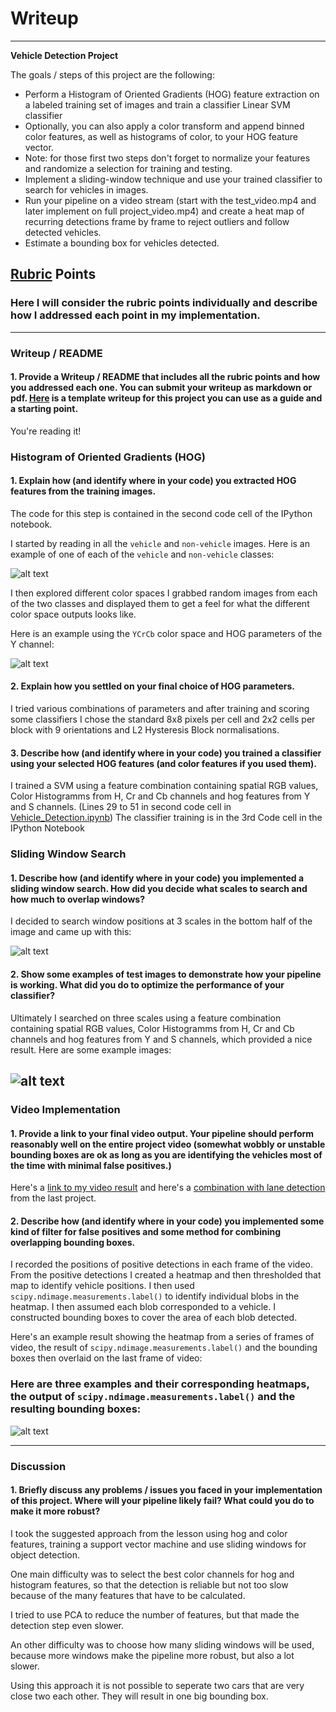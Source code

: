 # Writeup

---

**Vehicle Detection Project**

The goals / steps of this project are the following:

* Perform a Histogram of Oriented Gradients (HOG) feature extraction on a labeled training set of images and train a classifier Linear SVM classifier
* Optionally, you can also apply a color transform and append binned color features, as well as histograms of color, to your HOG feature vector. 
* Note: for those first two steps don't forget to normalize your features and randomize a selection for training and testing.
* Implement a sliding-window technique and use your trained classifier to search for vehicles in images.
* Run your pipeline on a video stream (start with the test_video.mp4 and later implement on full project_video.mp4) and create a heat map of recurring detections frame by frame to reject outliers and follow detected vehicles.
* Estimate a bounding box for vehicles detected.

[//]: # (Image References)
[image1]: ./output_images/car_not_car.png
[image2]: ./output_images/HOG_example.png
[image3]: ./output_images/sliding_windows.png
[image4]: ./output_images/sliding_window_result.png
[image5]: ./output_images/bboxes_and_heat.png

## [Rubric](https://review.udacity.com/#!/rubrics/513/view) Points
### Here I will consider the rubric points individually and describe how I addressed each point in my implementation.  

---
### Writeup / README

#### 1. Provide a Writeup / README that includes all the rubric points and how you addressed each one.  You can submit your writeup as markdown or pdf.  [Here](https://github.com/udacity/CarND-Vehicle-Detection/blob/master/writeup_template.md) is a template writeup for this project you can use as a guide and a starting point.  

You're reading it!

### Histogram of Oriented Gradients (HOG)

#### 1. Explain how (and identify where in your code) you extracted HOG features from the training images.

The code for this step is contained in the second code cell of the IPython notebook.  

I started by reading in all the `vehicle` and `non-vehicle` images.  Here is an example of one of each of the `vehicle` and `non-vehicle` classes:

![alt text][image1]

I then explored different color spaces I grabbed random images from each of the two classes and displayed them to get a feel for what the different color space outputs looks like.

Here is an example using the `YCrCb` color space and HOG parameters of the Y channel:


![alt text][image2]

#### 2. Explain how you settled on your final choice of HOG parameters.

I tried various combinations of parameters and after training and scoring some classifiers I chose the standard 8x8 pixels per cell and 2x2 cells per block with 9 orientations and L2 Hysteresis Block normalisations.

#### 3. Describe how (and identify where in your code) you trained a classifier using your selected HOG features (and color features if you used them).

I trained a SVM using a feature combination containing spatial RGB values, Color Histogramms from H, Cr and Cb channels and hog features from Y and S channels. (Lines 29 to 51 in second code cell in [Vehicle_Detection.ipynb](./Vehicle_Detection.ipynb))
The classifier training is in the 3rd Code cell in the IPython Notebook

### Sliding Window Search

#### 1. Describe how (and identify where in your code) you implemented a sliding window search.  How did you decide what scales to search and how much to overlap windows?

I decided to search window positions at 3 scales in the bottom half of the image and came up with this:

![alt text][image3]

#### 2. Show some examples of test images to demonstrate how your pipeline is working.  What did you do to optimize the performance of your classifier?

Ultimately I searched on three scales using a feature combination containing spatial RGB values, Color Histogramms from H, Cr and Cb channels and hog features from Y and S channels, which provided a nice result.  Here are some example images:

![alt text][image4]
---

### Video Implementation

#### 1. Provide a link to your final video output.  Your pipeline should perform reasonably well on the entire project video (somewhat wobbly or unstable bounding boxes are ok as long as you are identifying the vehicles most of the time with minimal false positives.)
Here's a [link to my video result](./output_images/project_video.mp4) and here's a [combination with lane detection](./output_images/project_video_lanes.mp4) from the last project.


#### 2. Describe how (and identify where in your code) you implemented some kind of filter for false positives and some method for combining overlapping bounding boxes.

I recorded the positions of positive detections in each frame of the video.  From the positive detections I created a heatmap and then thresholded that map to identify vehicle positions.  I then used `scipy.ndimage.measurements.label()` to identify individual blobs in the heatmap.  I then assumed each blob corresponded to a vehicle.  I constructed bounding boxes to cover the area of each blob detected.  

Here's an example result showing the heatmap from a series of frames of video, the result of `scipy.ndimage.measurements.label()` and the bounding boxes then overlaid on the last frame of video:

### Here are three examples and their corresponding heatmaps, the output of `scipy.ndimage.measurements.label()` and the resulting bounding boxes:

![alt text][image5]




---

### Discussion

#### 1. Briefly discuss any problems / issues you faced in your implementation of this project.  Where will your pipeline likely fail?  What could you do to make it more robust?

I took the suggested approach from the lesson using hog and color features, training a support vector machine and use sliding windows for object detection.

One main difficulty was to select the best color channels for hog and histogram features, so that the detection is reliable but not too slow because of the many features that have to be calculated.

I tried to use PCA to reduce the number of features, but that made the detection step even slower.

An other difficulty was to choose how many sliding windows will be used, because more windows make the pipeline more robust, but also a lot slower.

Using this approach it is not possible to seperate two cars that are very close two each other. They will result in one big bounding box.


